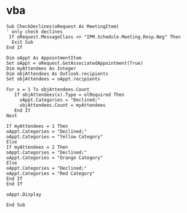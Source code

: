 # vba
    Sub CheckDeclines(oRequest As MeetingItem)
    ' only check declines
     If oRequest.MessageClass <> "IPM.Schedule.Meeting.Resp.Neg" Then
      Exit Sub
    End If

    Dim oAppt As AppointmentItem
    Set oAppt = oRequest.GetAssociatedAppointment(True)
    Dim myAttendees As Integer
    Dim objAttendees As Outlook.recipients
    Set objAttendees = oAppt.recipients

    For x = 1 To objAttendees.Count
       If objAttendees(x).Type = olRequired Then
         oAppt.Categories = "Declined;"
         objAttendees.Count = myAttendees
       End If
    Next

    If myAttendees = 1 Then
    oAppt.Categories = "Declined;"
    oAppt.Categories = "Yellow Category"
    Else
    If myAttendees = 2 Then
    oAppt.Categories = "Declined;"
    oAppt.Categories = "Orange Category"
    Else
    oAppt.Categories = "Declined;"
    oAppt.Categories = "Red Category"
    End If
    End If

    oAppt.Display

    End Sub
